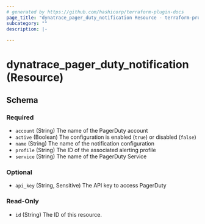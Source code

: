 ```yaml
---
# generated by https://github.com/hashicorp/terraform-plugin-docs
page_title: "dynatrace_pager_duty_notification Resource - terraform-provider-dynatrace"
subcategory: ""
description: |-
  
---
```


# dynatrace_pager_duty_notification (Resource)





<!-- schema generated by tfplugindocs -->
## Schema

### Required

- `account` (String) The name of the PagerDuty account
- `active` (Boolean) The configuration is enabled (`true`) or disabled (`false`)
- `name` (String) The name of the notification configuration
- `profile` (String) The ID of the associated alerting profile
- `service` (String) The name of the PagerDuty Service

### Optional

- `api_key` (String, Sensitive) The API key to access PagerDuty

### Read-Only

- `id` (String) The ID of this resource.


